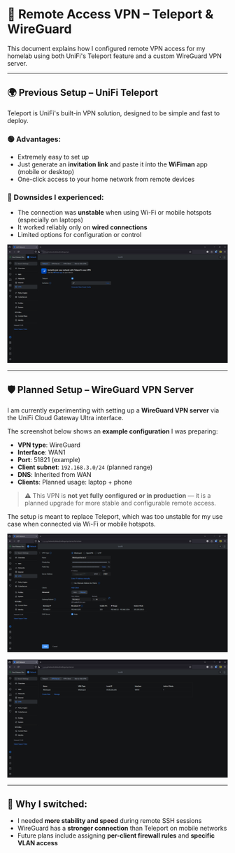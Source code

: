 # 🔐 Remote Access VPN – Teleport & WireGuard

This document explains how I configured remote VPN access for my homelab using both UniFi's Teleport feature and a custom WireGuard VPN server.

---

## 🌍 Previous Setup – UniFi Teleport

Teleport is UniFi's built-in VPN solution, designed to be simple and fast to deploy.

### 🟢 Advantages:
- Extremely easy to set up
- Just generate an **invitation link** and paste it into the **WiFiman** app (mobile or desktop)
- One-click access to your home network from remote devices

### 🔴 Downsides I experienced:
- The connection was **unstable** when using Wi-Fi or mobile hotspots (especially on laptops)
- It worked reliably only on **wired connections**
- Limited options for configuration or control

![Teleport invite](./images/vpn-wifiman.png)

---

## 🛡️ Planned Setup – WireGuard VPN Server

I am currently experimenting with setting up a **WireGuard VPN server** via the UniFi Cloud Gateway Ultra interface.

The screenshot below shows an **example configuration** I was preparing:

- **VPN type**: WireGuard
- **Interface**: WAN1
- **Port**: 51821 (example)
- **Client subnet**: `192.168.3.0/24` (planned range)
- **DNS**: Inherited from WAN
- **Clients**: Planned usage: laptop + phone

> ⚠️ This VPN is **not yet fully configured or in production** — it is a planned upgrade for more stable and configurable remote access.

The setup is meant to replace Teleport, which was too unstable for my use case when connected via Wi-Fi or mobile hotspots.

![Example config](./images/vpn-setup.png)

![VPN server list](./images/vpn-vpnserver.png)

---

## 🔐 Why I switched:
- I needed **more stability and speed** during remote SSH sessions
- WireGuard has a **stronger connection** than Teleport on mobile networks
- Future plans include assigning **per-client firewall rules** and **specific VLAN access**
